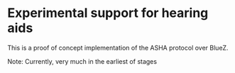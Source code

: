 # Experimental support for hearing aids

This is a proof of concept implementation of the ASHA protocol over BlueZ.

Note: Currently, very much in the earliest of stages

